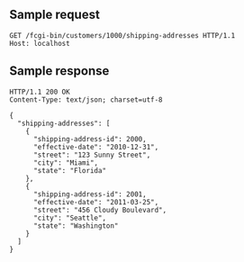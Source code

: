 
Sample request
--------------

    GET /fcgi-bin/customers/1000/shipping-addresses HTTP/1.1
    Host: localhost

Sample response
---------------

    HTTP/1.1 200 OK
    Content-Type: text/json; charset=utf-8
    
    {
      "shipping-addresses": [
        {
          "shipping-address-id": 2000,
          "effective-date": "2010-12-31",
          "street": "123 Sunny Street",
          "city": "Miami",
          "state": "Florida"
        },
        {
          "shipping-address-id": 2001,
          "effective-date": "2011-03-25",
          "street": "456 Cloudy Boulevard",
          "city": "Seattle",
          "state": "Washington"
        }
      ]
    }
